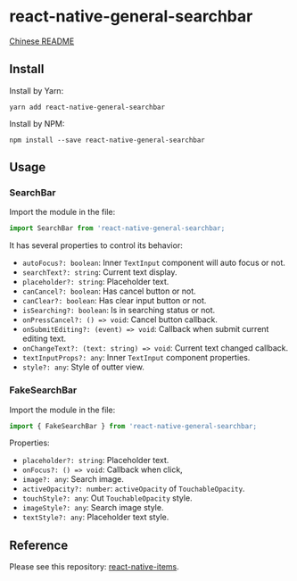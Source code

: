 # react-native-general-searchbar

[Chinese README](README-zh_CN.md)

## Install

Install by Yarn:

```shell
yarn add react-native-general-searchbar
```

Install by NPM:

```shell
npm install --save react-native-general-searchbar
```

## Usage

### SearchBar

Import the module in the file:

```javascript
import SearchBar from 'react-native-general-searchbar;
```

It has several properties to control its behavior:

* `autoFocus?: boolean`: Inner `TextInput` component will auto focus or not.
* `searchText?: string`: Current text display.
* `placeholder?: string`: Placeholder text.
* `canCancel?: boolean`: Has cancel button or not.
* `canClear?: boolean`: Has clear input button or not.
* `isSearching?: boolean`: Is in searching status or not.
* `onPressCancel?: () => void`: Cancel button callback.
* `onSubmitEditing?: (event) => void`: Callback when submit current editing text.
* `onChangeText?: (text: string) => void`: Current text changed callback.
* `textInputProps?: any`: Inner `TextInput` component properties.
* `style?: any`: Style of outter view.

### FakeSearchBar

Import the module in the file:

```javascript
import { FakeSearchBar } from 'react-native-general-searchbar;
```

Properties:

* `placeholder?: string`: Placeholder text.
* `onFocus?: () => void`: Callback when click,
* `image?: any`: Search image.
* `activeOpacity?: number`: `activeOpacity` of `TouchableOpacity`.
* `touchStyle?: any`: Out `TouchableOpacity` style.
* `imageStyle?: any`: Search image style.
* `textStyle?: any`: Placeholder text style.

## Reference

Please see this repository: [react-native-items](https://github.com/gaoxiaosong/react-native-items).
